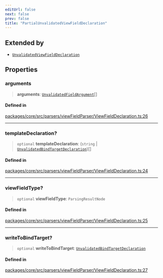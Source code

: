 ```yaml
---
editUrl: false
next: false
prev: false
title: "PartialUnvalidatedViewFieldDeclaration"
---
```


## Extended by

- [`UnvalidatedViewFieldDeclaration`](/obsidian-meta-bind-plugin-docs/api/interfaces/unvalidatedviewfielddeclaration/)

## Properties

### arguments

> **arguments**: [`UnvalidatedFieldArgument`](/obsidian-meta-bind-plugin-docs/api/interfaces/unvalidatedfieldargument/)[]

#### Defined in

[packages/core/src/parsers/viewFieldParser/ViewFieldDeclaration.ts:26](https://github.com/mProjectsCode/obsidian-meta-bind-plugin/blob/46993a4bea44fea6720d8d001cc5324f264501f1/packages/core/src/parsers/viewFieldParser/ViewFieldDeclaration.ts#L26)

***

### templateDeclaration?

> `optional` **templateDeclaration**: (`string` \| [`UnvalidatedBindTargetDeclaration`](/obsidian-meta-bind-plugin-docs/api/interfaces/unvalidatedbindtargetdeclaration/))[]

#### Defined in

[packages/core/src/parsers/viewFieldParser/ViewFieldDeclaration.ts:24](https://github.com/mProjectsCode/obsidian-meta-bind-plugin/blob/46993a4bea44fea6720d8d001cc5324f264501f1/packages/core/src/parsers/viewFieldParser/ViewFieldDeclaration.ts#L24)

***

### viewFieldType?

> `optional` **viewFieldType**: `ParsingResultNode`

#### Defined in

[packages/core/src/parsers/viewFieldParser/ViewFieldDeclaration.ts:25](https://github.com/mProjectsCode/obsidian-meta-bind-plugin/blob/46993a4bea44fea6720d8d001cc5324f264501f1/packages/core/src/parsers/viewFieldParser/ViewFieldDeclaration.ts#L25)

***

### writeToBindTarget?

> `optional` **writeToBindTarget**: [`UnvalidatedBindTargetDeclaration`](/obsidian-meta-bind-plugin-docs/api/interfaces/unvalidatedbindtargetdeclaration/)

#### Defined in

[packages/core/src/parsers/viewFieldParser/ViewFieldDeclaration.ts:27](https://github.com/mProjectsCode/obsidian-meta-bind-plugin/blob/46993a4bea44fea6720d8d001cc5324f264501f1/packages/core/src/parsers/viewFieldParser/ViewFieldDeclaration.ts#L27)

